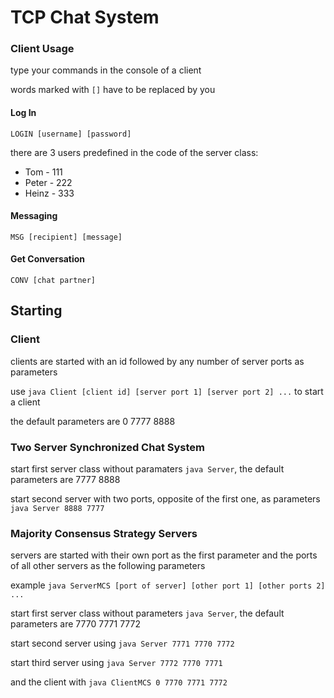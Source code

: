 # TCP Chat System

### Client Usage

type your commands in the console of a client

words marked with `[]` have to be replaced by you

#### Log In

`LOGIN [username] [password]`

there are 3 users predefined in the code of the server class:
- Tom - 111
- Peter - 222
- Heinz - 333


#### Messaging

`MSG [recipient] [message]`


#### Get Conversation

`CONV [chat partner]`

## Starting

### Client

clients are started with an id followed by any number of server ports as parameters

use `java Client [client id] [server port 1] [server port 2] ...` to start a client

the default parameters are 0 7777 8888

### Two Server Synchronized Chat System

start first server class without paramaters `java Server`, the default parameters are 7777 8888

start second server with two ports, opposite of the first one, as parameters `java Server 8888 7777`

### Majority Consensus Strategy Servers

servers are started with their own port as the first parameter and the ports of all other servers as the following parameters

example `java ServerMCS [port of server] [other port 1] [other ports 2] ...`

start first server class without parameters `java Server`, the default parameters are 7770 7771 7772

start second server using `java Server 7771 7770 7772`

start third server using `java Server 7772 7770 7771`

and the client with `java ClientMCS 0 7770 7771 7772`